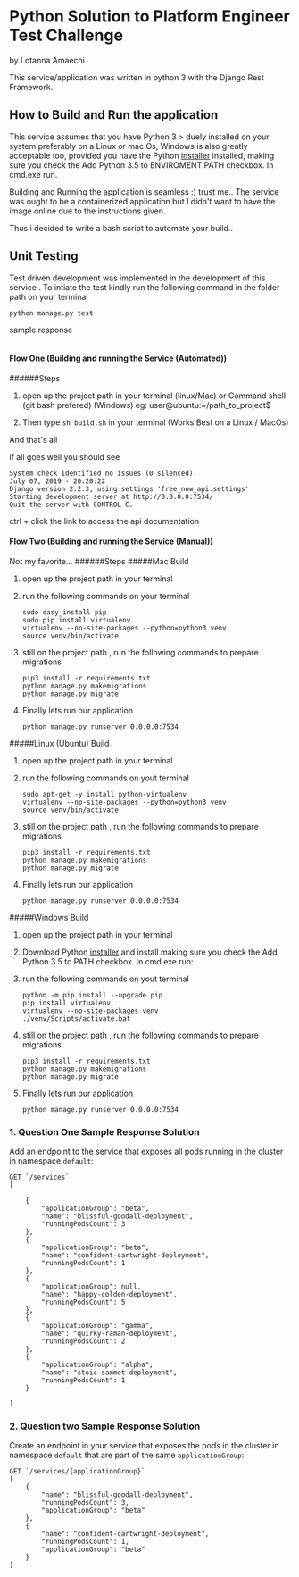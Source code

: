 # Python Solution to Platform Engineer Test Challenge
by Lotanna Amaechi

This service/application was written in python 3 with the Django Rest Framework.

## How to Build and Run the application

This service assumes that you have Python 3 >  duely installed on your system preferably on a Linux or mac Os, Windows is also greatly acceptable too,
provided you have the Python [installer](https://www.python.org/ftp/python/3.5.1/python-3.5.1-amd64.exe) installed, making sure you check the Add Python 3.5 to ENVIROMENT PATH checkbox. In cmd.exe run.

Building and Running the application is seamless :) trust me..
The service was ought to be a containerized application but I didn't want to have the image online  due to the instructions
given.

Thus i decided to write a bash script to automate your build..  

## Unit Testing

Test driven development was implemented in the development of this service . To intiate the test kindly run the
following command in the folder path on your terminal
```bash
python manage.py test
```    
sample response

```bash

```



#### Flow One (Building and running the Service (Automated))
######Steps
1. open up the project path in your terminal (linux/Mac) or Command shell (git bash prefered) (Windows)
eg: user@ubuntu:~/path_to_project$ 

2. Then type ```sh build.sh``` in your terminal (Works Best on a Linux / MacOs)

And that's all

if all goes well you should see
```
System check identified no issues (0 silenced).
July 07, 2019 - 20:20:22
Django version 2.2.3, using settings 'free_now_api.settings'
Starting development server at http://0.0.0.0:7534/
Quit the server with CONTROL-C.

```
ctrl + click the link to access the api documentation


#### Flow Two (Building and running the Service (Manual))
Not my favorite...
######Steps
#####Mac Build
1. open up the project path in your terminal 
2. run the following commands on your terminal
    ```
    sudo easy_install pip
    sudo pip install virtualenv
    virtualenv --no-site-packages --python=python3 venv
    source venv/bin/activate
    ```
3. still on the project path , run the following commands to prepare migrations
    
    ```
    pip3 install -r requirements.txt
    python manage.py makemigrations
    python manage.py migrate
    ```
4. Finally lets run our application
    ```
    python manage.py runserver 0.0.0.0:7534
    
    ```

#####Linux (Ubuntu) Build
1. open up the project path in your terminal 
2. run the following commands on yout terminal
    ```
    sudo apt-get -y install python-virtualenv
    virtualenv --no-site-packages --python=python3 venv
    source venv/bin/activate
    ```
3. still on the project path , run the following commands to prepare migrations
    
    ```
    pip3 install -r requirements.txt
    python manage.py makemigrations
    python manage.py migrate
    ```
4. Finally lets run our application
    ```
    python manage.py runserver 0.0.0.0:7534
    
    ```

#####Windows Build
1. open up the project path in your terminal 
2. Download Python [installer](https://www.python.org/ftp/python/3.5.1/python-3.5.1-amd64.exe) and install making sure you check the Add Python 3.5 to PATH checkbox. In cmd.exe run:
3. run the following commands on yout terminal
    ```
    python -m pip install --upgrade pip
    pip install virtualenv
    virtualenv --no-site-packages venv
    ./venv/Scripts/activate.bat
    ```
4. still on the project path , run the following commands to prepare migrations
    
    ```
    pip3 install -r requirements.txt
    python manage.py makemigrations
    python manage.py migrate
    ```
5. Finally lets run our application
    ```
    python manage.py runserver 0.0.0.0:7534
    
    ```
    

### 1. Question One Sample Response Solution

Add an endpoint to the service that exposes all pods running in the cluster in namespace `default`:

```
GET `/services`
[

    {
        "applicationGroup": "beta",
        "name": "blissful-goodall-deployment",
        "runningPodsCount": 3
    },
    {
        "applicationGroup": "beta",
        "name": "confident-cartwright-deployment",
        "runningPodsCount": 1
    },
    {
        "applicationGroup": null,
        "name": "happy-colden-deployment",
        "runningPodsCount": 5
    },
    {
        "applicationGroup": "gamma",
        "name": "quirky-raman-deployment",
        "runningPodsCount": 2
    },
    {
        "applicationGroup": "alpha",
        "name": "stoic-sammet-deployment",
        "runningPodsCount": 1
    }

]
```

### 2. Question two Sample Response Solution

Create an endpoint in your service that exposes the pods in the cluster in namespace `default` that are part of the same `applicationGroup`:

```
GET `/services/{applicationGroup}`
[
    {
        "name": "blissful-goodall-deployment",
        "runningPodsCount": 3,
        "applicationGroup": "beta"
    },
    {
        "name": "confident-cartwright-deployment",
        "runningPodsCount": 1,
        "applicationGroup": "beta"
    }
]
```
